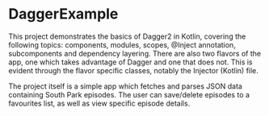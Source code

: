 # DaggerExample

This project demonstrates the basics of Dagger2 in Kotlin, covering the following topics: components, modules, scopes, @Inject annotation, subcomponents and dependency layering. There are also two flavors of the app, one which takes advantage of Dagger and one that does not. This is evident through the flavor specific classes, notably the Injector (Kotlin) file.

The project itself is a simple app which fetches and parses JSON data containing South Park episodes. The user can save/delete episodes to a favourites list, as well as view specific episode details.
